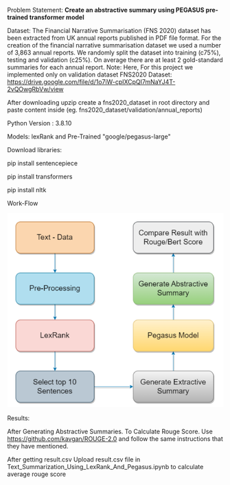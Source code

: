 Problem Statement: **Create an abstractive summary using PEGASUS pre-trained transformer model** 

Dataset: The Financial Narrative Summarisation (FNS 2020) dataset has been extracted from UK annual reports published in PDF file format.
For the creation of the financial narrative summarisation dataset we used a number of 3,863 annual reports. We randomly split the dataset into training (c75%), testing and validation (c25%).
On average there are at least 2 gold-standard summaries for each annual report.
Note: Here, For this project we implemented only on validation dataset
FNS2020 Dataset: https://drive.google.com/file/d/1o7iW-cpIXCpQI7mNaYJ4T-2vQOwgRbVw/view

After downloading upzip 
create a fns2020_dataset in root directory and paste content inside 
(eg. fns2020_dataset/validation/annual_reports)



Python Version : 3.8.10

Models: lexRank and Pre-Trained "google/pegasus-large"

Download libraries:

pip install sentencepiece

pip install transformers

pip install nltk  

Work-Flow

![Local Image](workflow.png)

Results:

After Generating Abstractive Summaries. 
To Calculate Rouge Score. Use https://github.com/kavgan/ROUGE-2.0 and follow the same instructions that they have mentioned.

After getting result.csv 
Upload result.csv file in Text_Summarization_Using_LexRank_And_Pegasus.ipynb to calculate average rouge score
